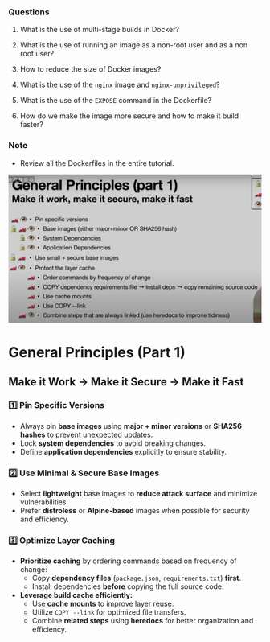### Questions

1. What is the use of multi-stage builds in Docker?
2. What is the use of running an image as a non-root user and as a non root user?
3. How to reduce the size of Docker images?

4. What is the use of the `nginx` image and `nginx-unprivileged`?
5. What is the use of the `EXPOSE` command in the Dockerfile?
6. How do we make the image more secure and how to make it build faster?

### Note  
- Review all the Dockerfiles in the entire tutorial.


![Make it work, secure, fast](image.png)

# **General Principles (Part 1)**  
## **Make it Work → Make it Secure → Make it Fast**  

### **1️⃣ Pin Specific Versions**  
- Always pin **base images** using **major + minor versions** or **SHA256 hashes** to prevent unexpected updates.  
- Lock **system dependencies** to avoid breaking changes.  
- Define **application dependencies** explicitly to ensure stability.  

### **2️⃣ Use Minimal & Secure Base Images**  
- Select **lightweight** base images to **reduce attack surface** and minimize vulnerabilities.  
- Prefer **distroless** or **Alpine-based** images when possible for security and efficiency.  

### **3️⃣ Optimize Layer Caching**  
- **Prioritize caching** by ordering commands based on frequency of change:  
  - Copy **dependency files** (`package.json`, `requirements.txt`) **first**.  
  - Install dependencies **before** copying the full source code.  
- **Leverage build cache efficiently:**  
  - Use **cache mounts** to improve layer reuse.  
  - Utilize `COPY --link` for optimized file transfers.  
  - Combine **related steps** using **heredocs** for better organization and efficiency.  
